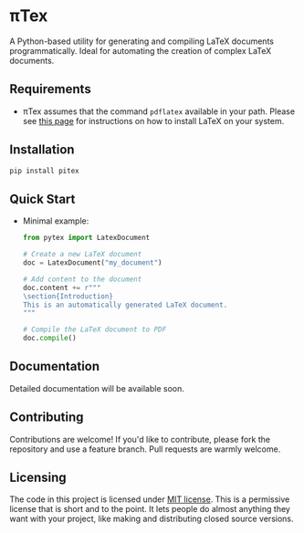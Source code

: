 # πTex

A Python-based utility for generating and compiling LaTeX documents
programmatically. Ideal for automating the creation of complex LaTeX documents.

## Requirements

- πTex assumes that the command `pdflatex` available in your path. Please see
  [this page](https://www.latex-project.org/get/) for instructions on how to
  install LaTeX on your system.

## Installation

```bash
pip install pitex
```

## Quick Start

- Minimal example:

    ```python
    from pytex import LatexDocument

    # Create a new LaTeX document
    doc = LatexDocument("my_document")

    # Add content to the document
    doc.content += r"""
    \section{Introduction}
    This is an automatically generated LaTeX document.
    """

    # Compile the LaTeX document to PDF
    doc.compile()
    ```

## Documentation

Detailed documentation will be available soon.

## Contributing

Contributions are welcome! If you'd like to contribute, please fork the repository and use a feature branch. Pull requests are warmly welcome.

## Licensing

The code in this project is licensed under [MIT license](LICENSE.md). This is a permissive license that is short and to the point. It lets people do almost anything they want with your project, like making and distributing closed source versions.
